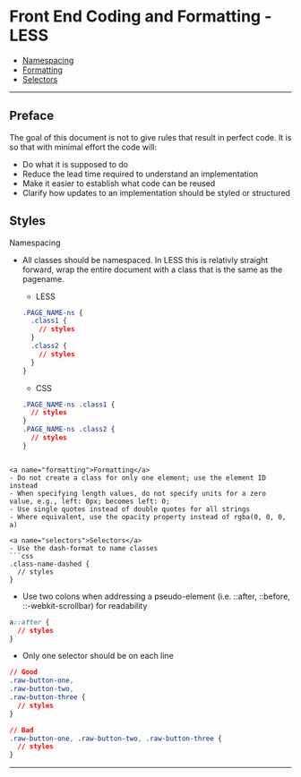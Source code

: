 # Front End Coding and Formatting - LESS

 * [Namespacing](#namespacing)
 * [Formatting](#formatting)
 * [Selectors](#selectors)

------------------------------------------------

## Preface

The goal of this document is not to give rules that result in perfect code. It is so that with minimal effort the code will:
* Do what it is supposed to do
* Reduce the lead time required to understand an implementation
* Make it easier to establish what code can be reused
* Clarify how updates to an implementation should be styled or structured 

## Styles

<a name="namespacing">Namespacing</a>
  - All classes should be namespaced. In LESS this is relativly straight forward, wrap the entire document with a class that is the same as the pagename.
    - LESS

    ```css
    .PAGE_NAME-ns {
      .class1 {
        // styles
      }
      .class2 {
        // styles
      }
    }
    ```

    - CSS

    ```css
    .PAGE_NAME-ns .class1 {
      // styles
    }
    .PAGE_NAME-ns .class2 {
      // styles
    }
  ```

<a name="formatting">Formatting</a>
  - Do not create a class for only one element; use the element ID instead
  - When specifying length values, do not specify units for a zero value, e.g., left: 0px; becomes left: 0;  
  - Use single quotes instead of double quotes for all strings
  - Where equivalent, use the opacity property instead of rgba(0, 0, 0, a)

<a name="selectors">Selectors</a>
  - Use the dash-format to name classes
  ```css
  .class-name-dashed {
    // styles
  }
  ```


  - Use two colons when addressing a pseudo-element (i.e. ::after, ::before, ::-webkit-scrollbar) for readability
  
  ```css
  a::after {
    // styles
  }
  ```

  - Only one selector should be on each line

  ```css
  // Good
  .raw-button-one,
  .raw-button-two,
  .raw-button-three {
    // styles
  }

  // Bad    
  .raw-button-one, .raw-button-two, .raw-button-three {
    // styles
  }
  ```

----------
